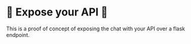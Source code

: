 # 🚧 Expose your API 🚧

This is a proof of concept of exposing the chat with your API over a flask endpoint.